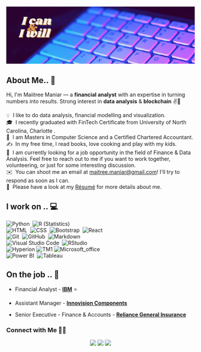 ![Linkedin_heading](images/Linkedin_heading.png)

## About Me.. 👋

Hi, I'm Maiitree Maniar — a **financial analyst** with an expertise in turning numbers into results. Strong interest in **data analysis** & **blockchain**  ✌💖

💡 &nbsp;I like to do data analysis, financial modelling and visualization. \
🎓 &nbsp;I recently graduated with FinTech Certificate from University of North Carolina, Charlotte  .\
🌱 &nbsp;I am Masters in Computer Science and a Certified Chartered Accountant.\
✍️ &nbsp;In my free time, I read books, love cooking and play with my kids. \
💬 &nbsp;I am currently looking for a job opportunity in the field of Finance & Data Analysis. Feel free to reach out to me if you want to work together, volunteering, or just for some interesting discussion.\
✉️ &nbsp;You can shoot me an email at maitree.maniar@gmail.com! I'll try to respond as soon as I can.\
📄 &nbsp;Please have a look at my [Résumé](https://docs.google.com/document/d/1anvKLDjic6KT7dum_jBn3WqCNSbUzxmqQSq8nwXoWeU/edit?usp=sharing) for more details about me. 


## I work on .. 💻

![Python](https://img.shields.io/badge/-Python-lightgrey?style=flat&logo=python)&nbsp;
![R (Statistics)](https://img.shields.io/badge/-R-lightgrey?style=flat&logo=R&logoColor=276DC3)\
![HTML](https://img.shields.io/badge/-HTML-lightgrey?style=flat&logo=HTML5)&nbsp;
![CSS](https://img.shields.io/badge/-CSS-lightgrey?style=flat&logo=CSS3&logoColor=1572B6)&nbsp;
![Bootstrap](https://img.shields.io/badge/-Bootstrap-lightgrey?style=flat&logo=bootstrap&logoColor=563D7C)&nbsp;
![React](https://img.shields.io/badge/-React-lightgrey?style=flat&logo=react&logoColor=61DAFB)\
![Git](https://img.shields.io/badge/-Git-lightgrey?style=flat&logo=git)&nbsp;
![GitHub](https://img.shields.io/badge/-GitHub-lightgrey?style=flat&logo=github)&nbsp;
![Markdown](https://img.shields.io/badge/-Markdown-lightgrey?style=flat&logo=markdown)\
![Visual Studio Code](https://img.shields.io/badge/-Visual%20Studio%20Code-lightgrey?style=flat&logo=visual-studio-code&logoColor=007ACC)&nbsp;
![RStudio](https://img.shields.io/badge/-RStudio-lightgrey?style=flat&logo=rstudio)\
![Hyperion](https://img.shields.io/badge/Hyperion%20Planning-lightgrey.svg?logo=oracle&logoColor=F80000)
![TM1](https://img.shields.io/badge/-IBM%20Planning%20Analytics-lightgrey?style=flat&logo=ibm&logoColor=054ADA)
![Microsoft_office](https://img.shields.io/badge/-Microsoft%20Office-lightgrey?logo=microsoft-office&logoColor=D83B01)\
![Power BI](https://img.shields.io/badge/-Power%20BI-lightgrey?logo=Power-BI&logoColor=F2C811)&nbsp;
![Tableau](https://img.shields.io/badge/-Tableau-lightgrey?logo=tableau&logoColor=E97627)

<!-- section - skills -->

<!-- section - job details -->

## On the job .. 💯

* Financial Analyst - [**IBM**](https://ibm.com)  ⭐

* Assistant Manager - [**Innovision Components**](http://www.innovision-group.net/Home/)

* Senior Executive - Finance & Accounts - [**Reliance General Insurance**](https://www.reliancegeneral.co.in/Insurance/Home.aspx)


<!-- section - job details -->


<!-- section - connections -->

### Connect with Me  🤝🏻 

<p align="center">
<a href="https://github.com/maitree7/"><img src="https://img.shields.io/badge/-Github-yellow"/></a>
<a href="https://www.linkedin.com/in/maitree.maniar/"><img src="https://img.shields.io/badge/-Maiitree%20Maniar-0077B5?style=flat-square&logo=Linkedin&logoColor=white"/></a>
<a href="mailto:maitree.maniar@gmail.com"><img src="https://img.shields.io/badge/-Email me-D14836?style=flatsquare&logo=Gmail&logoColor=white"/></a>
</p>
<!-- section - connections -->
